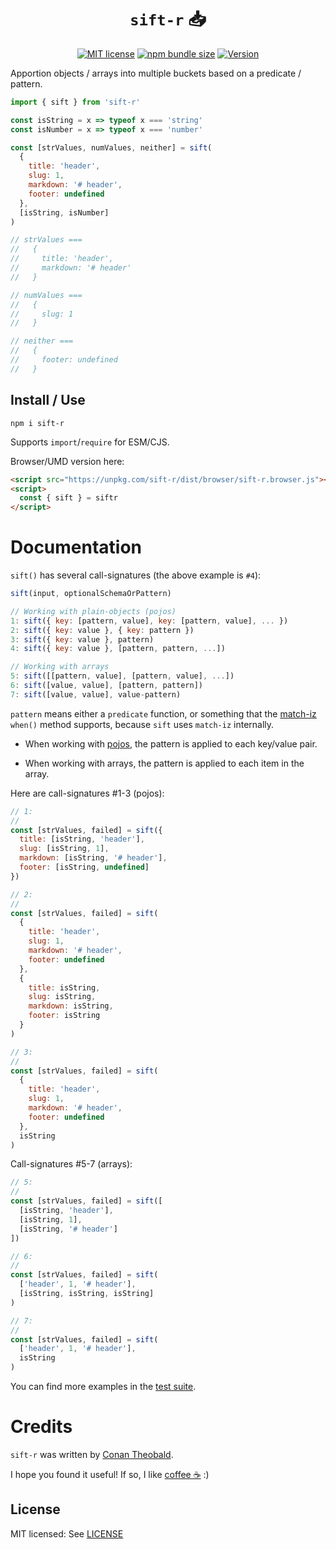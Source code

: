 <h1 align="center"><code>sift-r</code> 📥</h1>

<p align="center">
  <a href="https://github.com/shuckster/sift-r/blob/master/LICENSE">
    <img
      alt="MIT license"
      src="https://img.shields.io/npm/l/sift-r?style=plastic"
    /></a>
  <a href="https://bundlephobia.com/result?p=sift-r">
    <img
      alt="npm bundle size"
      src="https://img.shields.io/bundlephobia/minzip/sift-r?style=plastic"
    /></a>
  <a href="https://www.npmjs.com/package/sift-r">
    <img
      alt="Version"
      src="https://img.shields.io/npm/v/sift-r?style=plastic"
    /></a>
</p>

Apportion objects / arrays into multiple buckets based on a predicate / pattern.

```js
import { sift } from 'sift-r'

const isString = x => typeof x === 'string'
const isNumber = x => typeof x === 'number'

const [strValues, numValues, neither] = sift(
  {
    title: 'header',
    slug: 1,
    markdown: '# header',
    footer: undefined
  },
  [isString, isNumber]
)

// strValues ===
//   {
//     title: 'header',
//     markdown: '# header'
//   }

// numValues ===
//   {
//     slug: 1
//   }

// neither ===
//   {
//     footer: undefined
//   }
```

## Install / Use

```
npm i sift-r
```

Supports `import`/`require` for ESM/CJS.

Browser/UMD version here:

```html
<script src="https://unpkg.com/sift-r/dist/browser/sift-r.browser.js"></script>
<script>
  const { sift } = siftr
</script>
```

# Documentation

`sift()` has several call-signatures (the above example is `#4`):

```js
sift(input, optionalSchemaOrPattern)

// Working with plain-objects (pojos)
1: sift({ key: [pattern, value], key: [pattern, value], ... })
2: sift({ key: value }, { key: pattern })
3: sift({ key: value }, pattern)
4: sift({ key: value }, [pattern, pattern, ...])

// Working with arrays
5: sift([[pattern, value], [pattern, value], ...])
6: sift([value, value], [pattern, pattern])
7: sift([value, value], value-pattern)
```

`pattern` means either a `predicate` function, or something that the [match-iz](https://github.com/shuckster/match-iz#documentation) `when()` method supports, because `sift` uses `match-iz` internally.

- When working with [pojos](https://google.com/search?q=javascript+pojo), the pattern is applied to each key/value pair.

- When working with arrays, the pattern is applied to each item in the array.

Here are call-signatures #1-3 (pojos):

```js
// 1:
//
const [strValues, failed] = sift({
  title: [isString, 'header'],
  slug: [isString, 1],
  markdown: [isString, '# header'],
  footer: [isString, undefined]
})

// 2:
//
const [strValues, failed] = sift(
  {
    title: 'header',
    slug: 1,
    markdown: '# header',
    footer: undefined
  },
  {
    title: isString,
    slug: isString,
    markdown: isString,
    footer: isString
  }
)

// 3:
//
const [strValues, failed] = sift(
  {
    title: 'header',
    slug: 1,
    markdown: '# header',
    footer: undefined
  },
  isString
)
```

Call-signatures #5-7 (arrays):

```js
// 5:
//
const [strValues, failed] = sift([
  [isString, 'header'],
  [isString, 1],
  [isString, '# header']
])

// 6:
//
const [strValues, failed] = sift(
  ['header', 1, '# header'],
  [isString, isString, isString]
)

// 7:
//
const [strValues, failed] = sift(
  ['header', 1, '# header'],
  isString
)
```

You can find more examples in the [test suite](tests/run.mjs).

# Credits

`sift-r` was written by [Conan Theobald](https://github.com/shuckster/).

I hope you found it useful! If so, I like [coffee ☕️](https://www.buymeacoffee.com/shuckster) :)

## License

MIT licensed: See [LICENSE](LICENSE)
